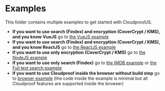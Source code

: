 # Examples

This folder contains multiple examples to get started with CloudproofJS.

- **If you want to use search (Findex) and encryption (CoverCrypt / KMS), and you know VueJS** go to [the VueJS example](./vuejs)
- **If you want to use search (Findex) and encryption (CoverCrypt / KMS), and you know ReactJS** go to [the ReactJS example](./reactjs)
- **If you want to use only encryption (CoverCrypt / KMS)** go to [the NodeJS example](./nodejs)
- **If you want to use only search (Findex)** go to [the IMDB example](./nodejs_search_imdb/index.mjs) or [the Full text search example](./full_text_search/index.mjs)
- **If you want to use Cloudproof inside the browser without build step** go to [browser example](./browser) (the code inside the example is minimal but all Cloudproof features are supported inside the browser)
